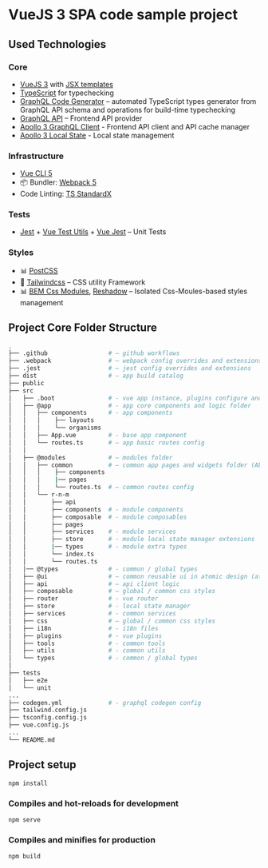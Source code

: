 # VueJS 3 SPA code sample project

## Used Technologies

### Core
- [VueJS 3](https://v3.vuejs.org/) with [JSX templates](https://www.npmjs.com/package/@vue/babel-plugin-jsx)
- [TypeScript](https://www.typescriptlang.org/) for typechecking
- [GraphQL Code Generator](https://graphql-code-generator.com/) – automated TypeScript types generator from GraphQL API schema and operations for build-time typechecking
- [GraphQL API](https://rickandmortyapi.com/graphql) – Frontend API provider
- [Apollo 3 GraphQL Client](https://www.apollographql.com/) - Frontend API client and API cache manager
- [Apollo 3 Local State](https://www.apollographql.com/docs/react/local-state/local-state-management/) - Local state management

### Infrastructure
- [Vue CLI 5](https://cli.vuejs.org/)
- 📦 Bundler: [Webpack 5](https://webpack.js.org/)
- Code Linting: [TS StandardX](https://standardjs.com/)

### Tests
- [Jest](http://jestjs.io/) + [Vue Test Utils](https://github.com/vuejs/vue-test-utils-next) + [Vue Jest](https://github.com/vuejs/vue-jest/tree/v3) – Unit Tests

### Styles
- :bar_chart: [PostCSS](https://postcss.org/)
- :triangular_ruler: [Tailwindcss](https://tailwindcss.com/) – CSS utility Framework
- :bar_chart: [BEM Css Modules](https://postcss.org/), [Reshadow](https://reshadow.dev/) – Isolated Css-Moules-based styles management

## Project Core Folder Structure
```bash
.
├── .github                 # – github workflows
├── .webpack                # – webpack config overrides and extensions
├── .jest                   # – jest config overrides and extensions
├── dist                    # – app build catalog
├── public
├── src
│   ├── .boot               # - vue app instance, plugins configure and boot scripts
│   ├── @app                # - app core components and logic folder
│   │   ├── components      # - app components
│   │   │    ├── layouts
│   │   │    └── organisms
│   │   ├── App.vue         # - base app component
│   │   └── routes.ts       # – app basic routes config
│   │
│   ├── @modules            # – modules folder
│   │   ├── common          # – common app pages and widgets folder (About, Home, Contacts etc.)
│   │   │    ├── components
│   │   │    |── pages
│   │   │    └── routes.ts  # – common routes config
│   │   └── r-n-m
│   │       ├── api
│   │       ├── components  # - module components
│   │       ├── composable  # - module composables
│   │       ├── pages
│   │       ├── services    # - module services
│   │       ├── store       # - module local state manager extensions
│   │       |── types       # - module extra types
│   │       └── index.ts
│   │       └── routes.ts
│   │── @types              # - common / global types
│   ├── @ui                 # – common reusable ui in atomic design (atoms, molecules, organisms)
│   ├── api                 # – api client logic
│   ├── composable          # – global / common css styles
│   ├── router              # - vue router
│   ├── store               # - local state manager
│   ├── services            # - common services
│   ├── css                 # – global / common css styles
│   ├── i18n                # - i18n files
│   ├── plugins             # - vue plugins
│   ├── tools               # - common tools
│   ├── utils               # - common utils
│   └── types               # - common / global types
│
├── tests
│   ├── e2e
│   └── unit
...
├── codegen.yml             # - graphql codegen config
├── tailwind.config.js
├── tsconfig.config.js
├── vue.config.js
...
└── README.md
```

## Project setup
```
npm install
```

### Compiles and hot-reloads for development
```
npm serve
```

### Compiles and minifies for production
```
npm build
```

